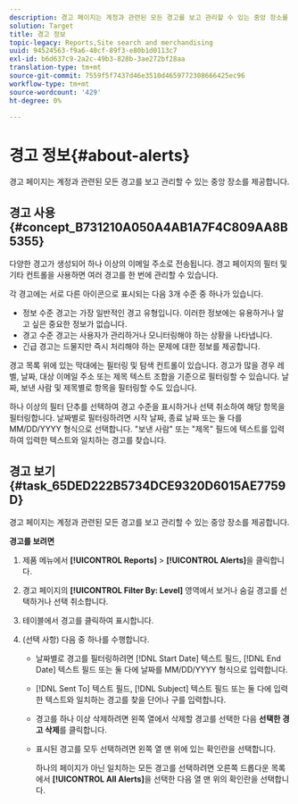 ```yaml
---
description: 경고 페이지는 계정과 관련된 모든 경고를 보고 관리할 수 있는 중앙 장소를 제공합니다.
solution: Target
title: 경고 정보
topic-legacy: Reports,Site search and merchandising
uuid: 94524563-f9a6-40cf-89f3-e80b1d0113c7
exl-id: b6d637c9-2a2c-49b3-828b-3ae272bf28aa
translation-type: tm+mt
source-git-commit: 7559f5f7437d46e3510d4659772308666425ec96
workflow-type: tm+mt
source-wordcount: '429'
ht-degree: 0%

---
```


# 경고 정보{#about-alerts}

경고 페이지는 계정과 관련된 모든 경고를 보고 관리할 수 있는 중앙 장소를 제공합니다.

## 경고 사용 {#concept_B731210A050A4AB1A7F4C809AA8B5355}

다양한 경고가 생성되어 하나 이상의 이메일 주소로 전송됩니다. 경고 페이지의 필터 및 기타 컨트롤을 사용하면 여러 경고를 한 번에 관리할 수 있습니다.

각 경고에는 서로 다른 아이콘으로 표시되는 다음 3개 수준 중 하나가 있습니다.

* 정보 수준 경고는 가장 일반적인 경고 유형입니다. 이러한 정보에는 유용하거나 알고 싶은 중요한 정보가 없습니다.
* 경고 수준 경고는 사용자가 관리하거나 모니터링해야 하는 상황을 나타냅니다.
* 긴급 경고는 드물지만 즉시 처리해야 하는 문제에 대한 정보를 제공합니다.

경고 목록 위에 있는 막대에는 필터링 및 탐색 컨트롤이 있습니다. 경고가 많을 경우 레벨, 날짜, 대상 이메일 주소 또는 제목 텍스트 조합을 기준으로 필터링할 수 있습니다. 날짜, 보낸 사람 및 제목별로 항목을 필터링할 수도 있습니다.

하나 이상의 필터 단추를 선택하여 경고 수준을 표시하거나 선택 취소하여 해당 항목을 필터링합니다. 날짜별로 필터링하려면 시작 날짜, 종료 날짜 또는 둘 다를 MM/DD/YYYY 형식으로 선택합니다. &quot;보낸 사람&quot; 또는 &quot;제목&quot; 필드에 텍스트를 입력하여 입력한 텍스트와 일치하는 경고를 찾습니다.

## 경고 보기 {#task_65DED222B5734DCE9320D6015AE7759D}

경고 페이지는 계정과 관련된 모든 경고를 보고 관리할 수 있는 중앙 장소를 제공합니다.

**경고를 보려면**

1. 제품 메뉴에서 **[!UICONTROL Reports]** > **[!UICONTROL Alerts]**&#x200B;을 클릭합니다.
1. 경고 페이지의 **[!UICONTROL Filter By: Level]** 영역에서 보거나 숨길 경고를 선택하거나 선택 취소합니다.
1. 테이블에서 경고를 클릭하여 표시합니다.
1. (선택 사항) 다음 중 하나를 수행합니다.

   * 날짜별로 경고를 필터링하려면 [!DNL Start Date] 텍스트 필드, [!DNL End Date] 텍스트 필드 또는 둘 다에 날짜를 MM/DD/YYYY 형식으로 입력합니다.

   * [!DNL Sent To] 텍스트 필드, [!DNL Subject] 텍스트 필드 또는 둘 다에 입력한 텍스트와 일치하는 경고를 찾을 단어나 구를 입력합니다.

   * 경고를 하나 이상 삭제하려면 왼쪽 열에서 삭제할 경고를 선택한 다음 **선택한 경고 삭제**&#x200B;를 클릭합니다.
   * 표시된 경고를 모두 선택하려면 왼쪽 열 맨 위에 있는 확인란을 선택합니다.

      하나의 페이지가 아닌 일치하는 모든 경고를 선택하려면 오른쪽 드롭다운 목록에서 **[!UICONTROL All Alerts]**&#x200B;을 선택한 다음 열 맨 위의 확인란을 선택합니다.
